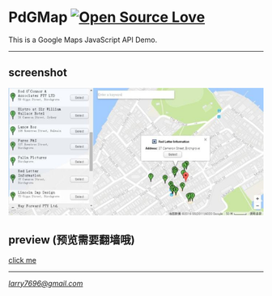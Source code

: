 # PdGMap [![Open Source Love](https://badges.frapsoft.com/os/v3/open-source.svg?v=103)](https://github.com/ellerbrock/open-source-badges/)
This is a Google Maps JavaScript API Demo.

***

## screenshot ##

![screenshot](https://raw.githubusercontent.com/venwyhk/PdGMap/master/screenshot.jpg)

## preview (预览需要翻墙哦) ##

[click me](http://htmlpreview.github.com/?https://github.com/venwyhk/PdGMap/blob/master/index.html)

***

*larry7696@gmail.com*
